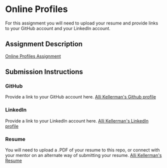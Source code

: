 # Online Profiles
For this assignment you will need to upload your resume and provide links to your GitHub account and your LinkedIn account.

## Assignment Description
[Online Profiles Assignment](https://education.launchcode.org/liftoff/modules/assignments/online-profiles)

## Submission Instructions
 
### GitHub
Provide a link to your GitHub account here.
[Alli Kellerman's Github profile](https://github.com/alliology934)
 
### LinkedIn
Provide a link to your LinkedIn account here.
[Alli Kellerman's LinkedIn profile](https://www.linkedin.com/in/allikellerman/)

### Resume
You will need to upload a .PDF of your resume to this repo, or connect with your mentor on an alternate way of submitting your resume.
[Alli Kellerman's Resume](https://drive.google.com/file/d/1nfUnysO48mZJMiFLzqcuLGfgYLQVlaqO/view?usp=share_link)


